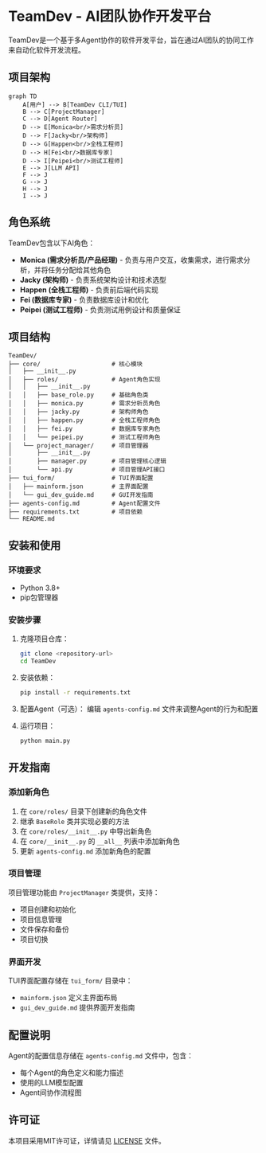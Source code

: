 # TeamDev - AI团队协作开发平台

TeamDev是一个基于多Agent协作的软件开发平台，旨在通过AI团队的协同工作来自动化软件开发流程。

## 项目架构

```mermaid
graph TD
    A[用户] --> B[TeamDev CLI/TUI]
    B --> C[ProjectManager]
    C --> D[Agent Router]
    D --> E[Monica<br/>需求分析员]
    D --> F[Jacky<br/>架构师]
    D --> G[Happen<br/>全栈工程师]
    D --> H[Fei<br/>数据库专家]
    D --> I[Peipei<br/>测试工程师]
    E --> J[LLM API]
    F --> J
    G --> J
    H --> J
    I --> J
```

## 角色系统

TeamDev包含以下AI角色：

- **Monica (需求分析员/产品经理)** - 负责与用户交互，收集需求，进行需求分析，并将任务分配给其他角色
- **Jacky (架构师)** - 负责系统架构设计和技术选型
- **Happen (全栈工程师)** - 负责前后端代码实现
- **Fei (数据库专家)** - 负责数据库设计和优化
- **Peipei (测试工程师)** - 负责测试用例设计和质量保证

## 项目结构

```
TeamDev/
├── core/                    # 核心模块
│   ├── __init__.py
│   ├── roles/               # Agent角色实现
│   │   ├── __init__.py
│   │   ├── base_role.py     # 基础角色类
│   │   ├── monica.py        # 需求分析员角色
│   │   ├── jacky.py         # 架构师角色
│   │   ├── happen.py        # 全栈工程师角色
│   │   ├── fei.py           # 数据库专家角色
│   │   └── peipei.py        # 测试工程师角色
│   └── project_manager/     # 项目管理器
│       ├── __init__.py
│       ├── manager.py       # 项目管理核心逻辑
│       └── api.py           # 项目管理API接口
├── tui_form/                # TUI界面配置
│   ├── mainform.json        # 主界面配置
│   └── gui_dev_guide.md     # GUI开发指南
├── agents-config.md         # Agent配置文件
├── requirements.txt         # 项目依赖
└── README.md
```

## 安装和使用

### 环境要求

- Python 3.8+
- pip包管理器

### 安装步骤

1. 克隆项目仓库：
   ```bash
   git clone <repository-url>
   cd TeamDev
   ```

2. 安装依赖：
   ```bash
   pip install -r requirements.txt
   ```

3. 配置Agent（可选）：
   编辑 `agents-config.md` 文件来调整Agent的行为和配置

4. 运行项目：
   ```bash
   python main.py
   ```

## 开发指南

### 添加新角色

1. 在 `core/roles/` 目录下创建新的角色文件
2. 继承 `BaseRole` 类并实现必要的方法
3. 在 `core/roles/__init__.py` 中导出新角色
4. 在 `core/__init__.py` 的 `__all__` 列表中添加新角色
5. 更新 `agents-config.md` 添加新角色的配置

### 项目管理

项目管理功能由 `ProjectManager` 类提供，支持：
- 项目创建和初始化
- 项目信息管理
- 文件保存和备份
- 项目切换

### 界面开发

TUI界面配置存储在 `tui_form/` 目录中：
- `mainform.json` 定义主界面布局
- `gui_dev_guide.md` 提供界面开发指南

## 配置说明

Agent的配置信息存储在 `agents-config.md` 文件中，包含：
- 每个Agent的角色定义和能力描述
- 使用的LLM模型配置
- Agent间协作流程图

## 许可证

本项目采用MIT许可证，详情请见 [LICENSE](LICENSE) 文件。